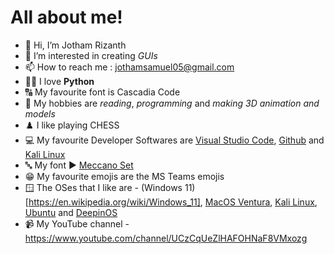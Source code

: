 # All about me!
- 👋 Hi, I’m Jotham Rizanth
- 👀 I’m interested in creating *GUIs*
- 📫 How to reach me : jothamsamuel05@gmail.com
- 👨‍💻 I love **Python**
- 🔠 My favourite font is Cascadia Code
- 📖 My hobbies are *reading*, *programming* and *making 3D animation and models*
- ♟️ I like playing CHESS
- 💻 My favourite Developer Softwares are [Visual Studio Code](https://code.visualstudio.com/), [Github](https://github.com/) and [Kali Linux](https://en.wikipedia.org/wiki/Kali_Linux)
- 🔤 My font ▶ [Meccano Set](https://meccanoset.000webhostapp.com)
- 😁 My favourite emojis are the MS Teams emojis
- 🪟 The OSes that I like are - (Windows 11)[https://en.wikipedia.org/wiki/Windows_11], [MacOS Ventura](https://en.wikipedia.org/wiki/MacOS_Ventura), [Kali Linux](https://en.wikipedia.org/wiki/Kali_Linux), [Ubuntu](https://en.wikipedia.org/wiki/Ubuntu) and [DeepinOS](https://en.wikipedia.org/wiki/Deepin)
- 📹 My YouTube channel - https://www.youtube.com/channel/UCzCqUeZlHAFOHNaF8VMxozg
